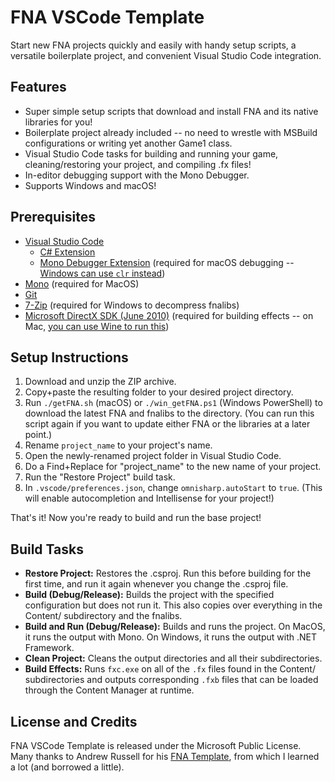 # FNA VSCode Template
Start new FNA projects quickly and easily with handy setup scripts, a versatile boilerplate project, and convenient Visual Studio Code integration.

## Features ##
- Super simple setup scripts that download and install FNA and its native libraries for you!
- Boilerplate project already included -- no need to wrestle with MSBuild configurations or writing yet another Game1 class.
- Visual Studio Code tasks for building and running your game, cleaning/restoring your project, and compiling .fx files!
- In-editor debugging support with the Mono Debugger.
- Supports Windows and macOS!

## Prerequisites ##
- [Visual Studio Code](https://code.visualstudio.com)
  - [C# Extension](https://marketplace.visualstudio.com/items?itemName=ms-vscode.csharp)
  - [Mono Debugger Extension](https://marketplace.visualstudio.com/items?itemName=ms-vscode.mono-debug) (required for macOS debugging -- [Windows can use `clr` instead](https://github.com/OmniSharp/omnisharp-vscode/wiki/Desktop-.NET-Framework))
- [Mono](https://www.mono-project.com/docs/getting-started/install/mac/) (required for MacOS)
- [Git](https://git-scm.com)
- [7-Zip](https://www.7-zip.org) (required for Windows to decompress fnalibs)
- [Microsoft DirectX SDK (June 2010)](https://www.microsoft.com/en-us/download/details.aspx?id=6812) (required for building effects -- on Mac, [you can use Wine to run this](https://github.com/AndrewRussellNet/FNA-Template#linuxmacos-installing-the-directx-sdk-on-wine))

## Setup Instructions ##
1. Download and unzip the ZIP archive.
2. Copy+paste the resulting folder to your desired project directory.
3. Run `./getFNA.sh` (macOS) or `./win_getFNA.ps1` (Windows PowerShell) to download the latest FNA and fnalibs to the directory. (You can run this script again if you want to update either FNA or the libraries at a later point.)
4. Rename `project_name` to your project's name.
5. Open the newly-renamed project folder in Visual Studio Code.
6. Do a Find+Replace for "project_name" to the new name of your project.
7. Run the "Restore Project" build task.
8. In `.vscode/preferences.json`, change `omnisharp.autoStart` to `true`. (This will enable autocompletion and Intellisense for your project!)

That's it! Now you're ready to build and run the base project!

## Build Tasks ##
- **Restore Project:** Restores the .csproj. Run this before building for the first time, and run it again whenever you change the .csproj file.
- **Build (Debug/Release):** Builds the project with the specified configuration but does not run it. This also copies over everything in the Content/ subdirectory and the fnalibs.
- **Build and Run (Debug/Release):** Builds and runs the project. On MacOS, it runs the output with Mono. On Windows, it runs the output with .NET Framework.
- **Clean Project:** Cleans the output directories and all their subdirectories.
- **Build Effects:** Runs `fxc.exe` on all of the `.fx` files found in the Content/ subdirectories and outputs corresponding `.fxb` files that can be loaded through the Content Manager at runtime.

## License and Credits ##
FNA VSCode Template is released under the Microsoft Public License.
Many thanks to Andrew Russell for his [FNA Template](https://github.com/AndrewRussellNet/FNA-Template), from which I learned a lot (and borrowed a little).
